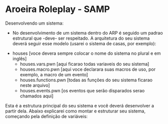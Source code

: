# Aroeira Roleplay - SAMP

Desenvolvendo um sistema:
 * No desenvolvimento de um sistema dentro do ARP é seguido um padrao estrutural que -deve- ser respeitado.
 A arquitetura do seu sistema deverá seguir esse modelo (usarei o sistema de casas, por exemplo):
  - houses [voce devera sempre colocar o nome do sistema no plural e em inglês]
    - houses.vars.pwn [aqui ficarao todas variaveis do seu sistema]
    - houses.macro.pwn [aqui voce declarara suas macros de uso, por exemplo, a macro de um evento]
    - houses.functions.pwn [todas as funções do seu sistema ficarao neste arquivo]
    - houses.events.pwn [os eventos que serão disparados serao chamados aqui]
    
 Esta é a estrutura principal do seu sistema e você deverá desenvolver a partir dela. Abaixo explicarei como montar e estruturar seu sistema, começando pela definição de variáveis:
